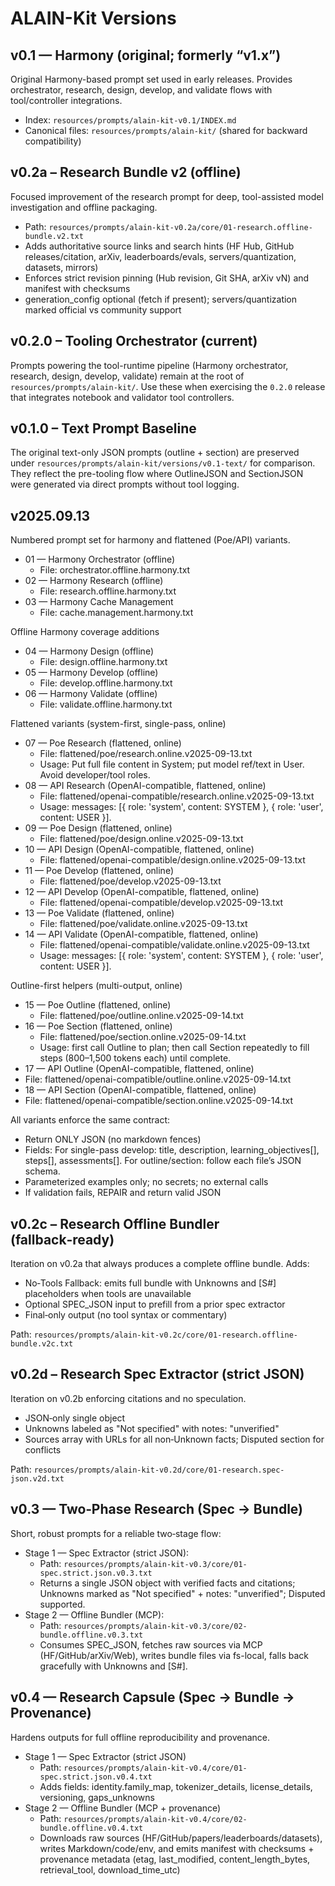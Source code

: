 # ALAIN-Kit Versions

## v0.1 — Harmony (original; formerly “v1.x”)

Original Harmony-based prompt set used in early releases. Provides orchestrator, research, design, develop, and validate flows with tool/controller integrations.

- Index: `resources/prompts/alain-kit-v0.1/INDEX.md`
- Canonical files: `resources/prompts/alain-kit/` (shared for backward compatibility)

## v0.2a – Research Bundle v2 (offline)

Focused improvement of the research prompt for deep, tool-assisted model investigation and offline packaging.

- Path: `resources/prompts/alain-kit-v0.2a/core/01-research.offline-bundle.v2.txt`
- Adds authoritative source links and search hints (HF Hub, GitHub releases/citation, arXiv, leaderboards/evals, servers/quantization, datasets, mirrors)
- Enforces strict revision pinning (Hub revision, Git SHA, arXiv vN) and manifest with checksums
- generation_config optional (fetch if present); servers/quantization marked official vs community support

## v0.2.0 – Tooling Orchestrator (current)

Prompts powering the tool-runtime pipeline (Harmony orchestrator, research, design, develop, validate) remain at the root of `resources/prompts/alain-kit/`. Use these when exercising the `0.2.0` release that integrates notebook and validator tool controllers.

## v0.1.0 – Text Prompt Baseline

The original text-only JSON prompts (outline + section) are preserved under `resources/prompts/alain-kit/versions/v0.1-text/` for comparison. They reflect the pre-tooling flow where OutlineJSON and SectionJSON were generated via direct prompts without tool logging.

## v2025.09.13

Numbered prompt set for harmony and flattened (Poe/API) variants.

- 01 — Harmony Orchestrator (offline)
  - File: orchestrator.offline.harmony.txt
- 02 — Harmony Research (offline)
  - File: research.offline.harmony.txt
- 03 — Harmony Cache Management
  - File: cache.management.harmony.txt

Offline Harmony coverage additions
- 04 — Harmony Design (offline)
  - File: design.offline.harmony.txt
- 05 — Harmony Develop (offline)
  - File: develop.offline.harmony.txt
- 06 — Harmony Validate (offline)
  - File: validate.offline.harmony.txt

Flattened variants (system-first, single-pass, online)
- 07 — Poe Research (flattened, online)
  - File: flattened/poe/research.online.v2025-09-13.txt
  - Usage: Put full file content in System; put model ref/text in User. Avoid developer/tool roles.
- 08 — API Research (OpenAI-compatible, flattened, online)
  - File: flattened/openai-compatible/research.online.v2025-09-13.txt
  - Usage: messages: [{ role: 'system', content: SYSTEM }, { role: 'user', content: USER }].
- 09 — Poe Design (flattened, online)
  - File: flattened/poe/design.online.v2025-09-13.txt
- 10 — API Design (OpenAI-compatible, flattened, online)
  - File: flattened/openai-compatible/design.online.v2025-09-13.txt
- 11 — Poe Develop (flattened, online)
  - File: flattened/poe/develop.v2025-09-13.txt
- 12 — API Develop (OpenAI-compatible, flattened, online)
  - File: flattened/openai-compatible/develop.v2025-09-13.txt
- 13 — Poe Validate (flattened, online)
  - File: flattened/poe/validate.online.v2025-09-13.txt
- 14 — API Validate (OpenAI-compatible, flattened, online)
  - File: flattened/openai-compatible/validate.online.v2025-09-13.txt
  - Usage: messages: [{ role: 'system', content: SYSTEM }, { role: 'user', content: USER }].

Outline-first helpers (multi-output, online)
- 15 — Poe Outline (flattened, online)
  - File: flattened/poe/outline.online.v2025-09-14.txt
- 16 — Poe Section (flattened, online)
  - File: flattened/poe/section.online.v2025-09-14.txt
  - Usage: first call Outline to plan; then call Section repeatedly to fill steps (800–1,500 tokens each) until complete.
 - 17 — API Outline (OpenAI-compatible, flattened, online)
  - File: flattened/openai-compatible/outline.online.v2025-09-14.txt
 - 18 — API Section (OpenAI-compatible, flattened, online)
  - File: flattened/openai-compatible/section.online.v2025-09-14.txt

All variants enforce the same contract:
- Return ONLY JSON (no markdown fences)
- Fields: For single-pass develop: title, description, learning_objectives[], steps[], assessments[]. For outline/section: follow each file’s JSON schema.
- Parameterized examples only; no secrets; no external calls
- If validation fails, REPAIR and return valid JSON
## v0.2c – Research Offline Bundler (fallback‑ready)

Iteration on v0.2a that always produces a complete offline bundle. Adds:
- No‑Tools Fallback: emits full bundle with Unknowns and [S#] placeholders when tools are unavailable
- Optional SPEC_JSON input to prefill from a prior spec extractor
- Final‑only output (no tool syntax or commentary)

Path: `resources/prompts/alain-kit-v0.2c/core/01-research.offline-bundle.v2c.txt`

## v0.2d – Research Spec Extractor (strict JSON)

Iteration on v0.2b enforcing citations and no speculation.
- JSON‑only single object
- Unknowns labeled as "Not specified" with notes: "unverified"
- Sources array with URLs for all non‑Unknown facts; Disputed section for conflicts

Path: `resources/prompts/alain-kit-v0.2d/core/01-research.spec-json.v2d.txt`

## v0.3 — Two‑Phase Research (Spec → Bundle)

Short, robust prompts for a reliable two‑stage flow:
- Stage 1 — Spec Extractor (strict JSON):
  - Path: `resources/prompts/alain-kit-v0.3/core/01-spec.strict.json.v0.3.txt`
  - Returns a single JSON object with verified facts and citations; Unknowns marked as "Not specified" + notes: "unverified"; Disputed supported.
- Stage 2 — Offline Bundler (MCP):
  - Path: `resources/prompts/alain-kit-v0.3/core/02-bundle.offline.v0.3.txt`
  - Consumes SPEC_JSON, fetches raw sources via MCP (HF/GitHub/arXiv/Web), writes bundle files via fs-local, falls back gracefully with Unknowns and [S#].

## v0.4 — Research Capsule (Spec → Bundle → Provenance)

Hardens outputs for full offline reproducibility and provenance.

- Stage 1 — Spec Extractor (strict JSON)
  - Path: `resources/prompts/alain-kit-v0.4/core/01-spec.strict.json.v0.4.txt`
  - Adds fields: identity.family_map, tokenizer_details, license_details, versioning, gaps_unknowns
- Stage 2 — Offline Bundler (MCP + provenance)
  - Path: `resources/prompts/alain-kit-v0.4/core/02-bundle.offline.v0.4.txt`
  - Downloads raw sources (HF/GitHub/papers/leaderboards/datasets), writes Markdown/code/env, and emits manifest with checksums + provenance metadata (etag, last_modified, content_length_bytes, retrieval_tool, download_time_utc)

